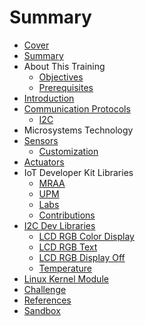 # Summary

* [Cover](README.md)
* [Summary](SUMMARY.md)
* About This Training
   * [Objectives](documentation/Objectives.md)
   * [Prerequisites](documentation/Prerequisites.md)
* [Introduction](documentation/Introduction.md)
* [Communication Protocols](documentation/Protocols.md)
   * [I2C](documentation/documentation/I2C.md)
* Microsystems Technology
* [Sensors](documentation/Sensors.md)
   * [Customization](documentation/Customization.md)
* [Actuators](documentation/Actuators.md)
* IoT Developer Kit Libraries
   * [MRAA](documentation/Mraa.md)
   * [UPM](documentation/Upm.md)
   * [Labs](documentation/LibrariesLabs.md)
   * [Contributions](documentation/LibrariesContributions.md)
* [I2C Dev Libraries](documentation/I2CDevLibraries.md)
   * [LCD RGB Color Display](documentation/DisplayColor.md)
   * [LCD RGB Text](documentation/Text.md)
   * [LCD RGB Display Off](documentation/LcdOff.md)
   * [Temperature](documentation/Temperature.md)
* [Linux Kernel Module](documentation/LinuxKernelModule.md)
* [Challenge](documentation/Challenge.md)
* [References](documentation/References.md)
* [Sandbox](documentation/Sandbox.md)

